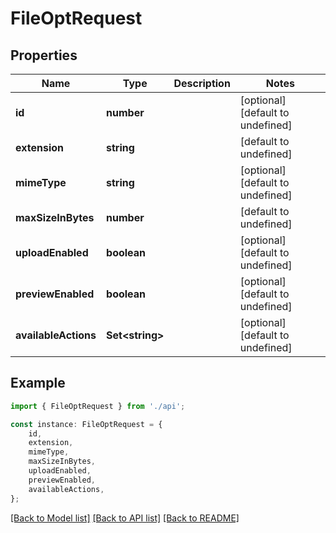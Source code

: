 # FileOptRequest


## Properties

Name | Type | Description | Notes
------------ | ------------- | ------------- | -------------
**id** | **number** |  | [optional] [default to undefined]
**extension** | **string** |  | [default to undefined]
**mimeType** | **string** |  | [optional] [default to undefined]
**maxSizeInBytes** | **number** |  | [default to undefined]
**uploadEnabled** | **boolean** |  | [optional] [default to undefined]
**previewEnabled** | **boolean** |  | [optional] [default to undefined]
**availableActions** | **Set&lt;string&gt;** |  | [optional] [default to undefined]

## Example

```typescript
import { FileOptRequest } from './api';

const instance: FileOptRequest = {
    id,
    extension,
    mimeType,
    maxSizeInBytes,
    uploadEnabled,
    previewEnabled,
    availableActions,
};
```

[[Back to Model list]](../README.md#documentation-for-models) [[Back to API list]](../README.md#documentation-for-api-endpoints) [[Back to README]](../README.md)
